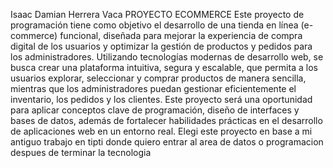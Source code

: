 Isaac Damian Herrera Vaca
PROYECTO ECOMMERCE
Este proyecto de programación tiene como objetivo el desarrollo de una tienda en línea (e-commerce) funcional, diseñada para mejorar la experiencia de compra digital de los usuarios y 
optimizar la gestión de productos y pedidos para los administradores. Utilizando tecnologías modernas de desarrollo web, se busca crear una plataforma intuitiva, segura y escalable,
que permita a los usuarios explorar, seleccionar y comprar productos de manera sencilla, mientras que los administradores puedan gestionar eficientemente el inventario, los pedidos y los clientes. 
Este proyecto será una oportunidad para aplicar conceptos clave de programación, diseño de interfaces y bases de datos, además de fortalecer habilidades prácticas en el desarrollo de aplicaciones web
en un entorno real.
Elegi este proyecto en base a mi antiguo trabajo en tipti donde quiero entrar al area de datos o programacion despues de terminar la tecnologia
